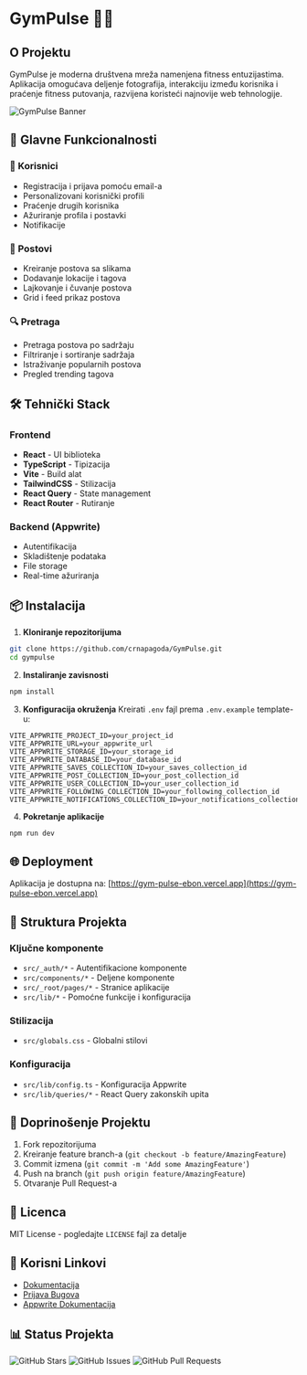 # GymPulse 🏋️‍♂️

## O Projektu
GymPulse je moderna društvena mreža namenjena fitness entuzijastima. Aplikacija omogućava deljenje fotografija, interakciju između korisnika i praćenje fitness putovanja, razvijena koristeći najnovije web tehnologije.

![GymPulse Banner](public/assets/images/banner.png)

## 🚀 Glavne Funkcionalnosti

### 👤 Korisnici
- Registracija i prijava pomoću email-a
- Personalizovani korisnički profili
- Praćenje drugih korisnika
- Ažuriranje profila i postavki
- Notifikacije

### 📱 Postovi
- Kreiranje postova sa slikama
- Dodavanje lokacije i tagova
- Lajkovanje i čuvanje postova
- Grid i feed prikaz postova

### 🔍 Pretraga
- Pretraga postova po sadržaju
- Filtriranje i sortiranje sadržaja
- Istraživanje popularnih postova
- Pregled trending tagova

## 🛠️ Tehnički Stack

### Frontend
- **React** - UI biblioteka
- **TypeScript** - Tipizacija
- **Vite** - Build alat
- **TailwindCSS** - Stilizacija
- **React Query** - State management
- **React Router** - Rutiranje

### Backend (Appwrite)
- Autentifikacija
- Skladištenje podataka
- File storage
- Real-time ažuriranja

## 📦 Instalacija

1. **Kloniranje repozitorijuma**
```bash
git clone https://github.com/crnapagoda/GymPulse.git
cd gympulse
```

2. **Instaliranje zavisnosti**
```bash
npm install
```

3. **Konfiguracija okruženja**
Kreirati `.env` fajl prema `.env.example` template-u:
```env
VITE_APPWRITE_PROJECT_ID=your_project_id
VITE_APPWRITE_URL=your_appwrite_url
VITE_APPWRITE_STORAGE_ID=your_storage_id
VITE_APPWRITE_DATABASE_ID=your_database_id
VITE_APPWRITE_SAVES_COLLECTION_ID=your_saves_collection_id
VITE_APPWRITE_POST_COLLECTION_ID=your_post_collection_id
VITE_APPWRITE_USER_COLLECTION_ID=your_user_collection_id
VITE_APPWRITE_FOLLOWING_COLLECTION_ID=your_following_collection_id
VITE_APPWRITE_NOTIFICATIONS_COLLECTION_ID=your_notifications_collection_id
```

4. **Pokretanje aplikacije**
```bash
npm run dev
```

## 🌐 Deployment
Aplikacija je dostupna na: [https://gym-pulse-ebon.vercel.app](https://gym-pulse-ebon.vercel.app)

## 📁 Struktura Projekta

### Ključne komponente
- `src/_auth/*` - Autentifikacione komponente
- `src/components/*` - Deljene komponente
- `src/_root/pages/*` - Stranice aplikacije
- `src/lib/*` - Pomoćne funkcije i konfiguracija

### Stilizacija
- `src/globals.css` - Globalni stilovi

### Konfiguracija
- `src/lib/config.ts` - Konfiguracija Appwrite
- `src/lib/queries/*` - React Query zakonskih upita

## 🤝 Doprinošenje Projektu

1. Fork repozitorijuma
2. Kreiranje feature branch-a (`git checkout -b feature/AmazingFeature`)
3. Commit izmena (`git commit -m 'Add some AmazingFeature'`)
4. Push na branch (`git push origin feature/AmazingFeature`)
5. Otvaranje Pull Request-a

## 📝 Licenca
MIT License - pogledajte `LICENSE` fajl za detalje

## 🔗 Korisni Linkovi
- [Dokumentacija](https://github.com/crnapagoda/GymPulse/wiki)
- [Prijava Bugova](https://github.com/crnapagoda/GymPulse/issues)
- [Appwrite Dokumentacija](https://appwrite.io/docs)

## 📊 Status Projekta
![GitHub Stars](https://img.shields.io/github/stars/crnapagoda/GymPulse)
![GitHub Issues](https://img.shields.io/github/issues/crnapagoda/GymPulse)
![GitHub Pull Requests](https://img.shields.io/github/issues-pr/crnapagoda/GymPulse)
